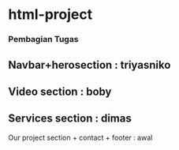 # html-project
### Pembagian Tugas
Navbar+herosection : triyasniko
---
Video section : boby
---
Services section : dimas
---
Our project section + contact + footer : awal